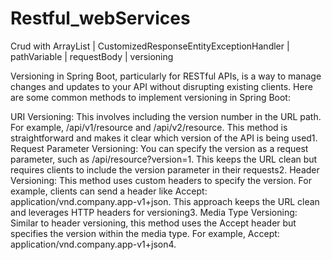 # Restful_webServices
Crud with ArrayList | CustomizedResponseEntityExceptionHandler | pathVariable | requestBody | versioning


Versioning in Spring Boot, particularly for RESTful APIs, is a way to manage changes and updates to your API without disrupting existing clients. Here are some common methods to implement versioning in Spring Boot:

URI Versioning: This involves including the version number in the URL path. For example, /api/v1/resource and /api/v2/resource. This method is straightforward and makes it clear which version of the API is being used1.
Request Parameter Versioning: You can specify the version as a request parameter, such as /api/resource?version=1. This keeps the URL clean but requires clients to include the version parameter in their requests2.
Header Versioning: This method uses custom headers to specify the version. For example, clients can send a header like Accept: application/vnd.company.app-v1+json. This approach keeps the URL clean and leverages HTTP headers for versioning3.
Media Type Versioning: Similar to header versioning, this method uses the Accept header but specifies the version within the media type. For example, Accept: application/vnd.company.app-v1+json4.
